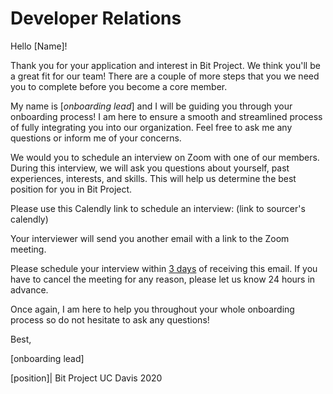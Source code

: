 # Developer Relations

Hello [Name]! 

Thank you for your application and interest in Bit Project. We think you'll be a great fit for our team! There are a couple of more steps that you we need you to complete before you become a core member. 

My name is [*onboarding lead*] and I will be guiding you through your onboarding process! I am here to ensure a smooth and streamlined process of fully integrating you into our organization. Feel free to ask me any questions or inform me of your concerns.

We would you to schedule an interview on Zoom with one of our members. During this interview, we will ask you questions about yourself, past experiences, interests, and skills. This will help us determine the best position for you in Bit Project.

Please use this Calendly link to schedule an interview: (link to sourcer's calendly)

Your interviewer will send you another email with a link to the Zoom meeting.

Please schedule your interview within <u>3 days</u> of receiving this email. If you have to cancel the meeting for any reason, please let us know 24 hours in advance.

Once again, I am here to help you throughout your whole onboarding process so do not hesitate to ask any questions! 

Best,

[onboarding lead]

[position]| Bit Project UC Davis 2020
